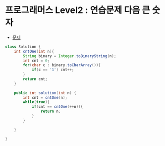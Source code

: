 # 프로그래머스 Level2 : 연습문제 다음 큰 숫자

- [문제](https://programmers.co.kr/learn/courses/30/lessons/12911)

```java
class Solution {
    int cntOne(int n){
        String binary = Integer.toBinaryString(n);
        int cnt = 0;
        for(char c : binary.toCharArray()){
            if(c == '1') cnt++;
        }
        return cnt;
    }
    
    public int solution(int n) {
        int cnt = cntOne(n);
        while(true){
            if(cnt == cntOne(++n)){
                return n;
            }
        }
        
    }
    
}
```
